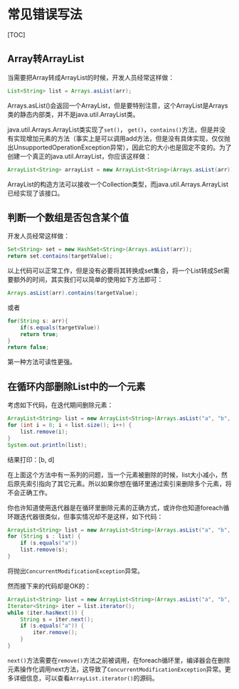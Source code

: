 # 常见错误写法

[TOC]

## Array转ArrayList

当需要把Array转成ArrayList的时候，开发人员经常这样做：

``` java
List<String> list = Arrays.asList(arr);
```

Arrays.asList()会返回一个ArrayList，但是要特别注意，这个ArrayList是Arrays类的静态内部类，并不是java.util.ArrayList类。

java.util.Arrays.ArrayList类实现了`set()`， `get()`，`contains()`方法，但是并没有实现增加元素的方法（事实上是可以调用add方法，但是没有具体实现，仅仅抛出UnsupportedOperationException异常），因此它的大小也是固定不变的。为了创建一个真正的java.util.ArrayList，你应该这样做：

```java
ArrayList<String> arrayList = new ArrayList<String>(Arrays.asList(arr));
```



ArrayList的构造方法可以接收一个Collection类型，而java.util.Arrays.ArrayList已经实现了该接口。

## 判断一个数组是否包含某个值
开发人员经常这样做：

```java
Set<String> set = new HashSet<String>(Arrays.asList(arr));
return set.contains(targetValue);
```



以上代码可以正常工作，但是没有必要将其转换成set集合，将一个List转成Set需要额外的时间，其实我们可以简单的使用如下方法即可：

```java
Arrays.asList(arr).contains(targetValue);
```



或者

```java
for(String s: arr){
    if(s.equals(targetValue))
    return true;
}
return false;
```

第一种方法可读性更强。

## 在循环内部删除List中的一个元素
考虑如下代码，在迭代期间删除元素：

```java
ArrayList<String> list = new ArrayList<String>(Arrays.asList("a", "b", "c","d"));
for (int i = 0; i < list.size(); i++) {
    list.remove(i);
}
System.out.println(list);
```

结果打印：[b, d]

在上面这个方法中有一系列的问题，当一个元素被删除的时候，list大小减小，然后原先索引指向了其它元素。所以如果你想在循环里通过索引来删除多个元素，将不会正确工作。

你也许知道使用迭代器是在循环里删除元素的正确方式，或许你也知道foreach循环跟迭代器很类似，但事实情况却不是这样，如下代码：

```java
ArrayList<String> list = new ArrayList<String>(Arrays.asList("a", "b", "c","d"));
for (String s : list) {
    if (s.equals("a"))
    list.remove(s);
}
```

将抛出`ConcurrentModificationException`异常。

然而接下来的代码却是OK的：

```java
ArrayList<String> list = new ArrayList<String>(Arrays.asList("a", "b", "c","d"));
Iterator<String> iter = list.iterator();
while (iter.hasNext()) {
    String s = iter.next();
    if (s.equals("a")) {
        iter.remove();
    }
}
```

`next()`方法需要在`remove()`方法之前被调用，在foreach循环里，编译器会在删除元素操作化调用next方法，这导致了`ConcurrentModificationException`异常。更多详细信息，可以查看`ArrayList.iterator()`的源码。